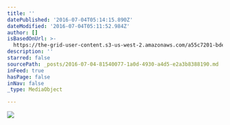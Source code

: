 ```yaml
---
title: ''
datePublished: '2016-07-04T05:14:15.890Z'
dateModified: '2016-07-04T05:11:52.984Z'
author: []
isBasedOnUrl: >-
  https://the-grid-user-content.s3-us-west-2.amazonaws.com/a55c7201-bded-4e09-b074-f5dbdada3336.jpg
description: ''
starred: false
sourcePath: _posts/2016-07-04-81540077-1a0d-4930-a4d5-e2a3b8388190.md
inFeed: true
hasPage: false
inNav: false
_type: MediaObject

---
```

![](https://the-grid-user-content.s3-us-west-2.amazonaws.com/a55c7201-bded-4e09-b074-f5dbdada3336.jpg)